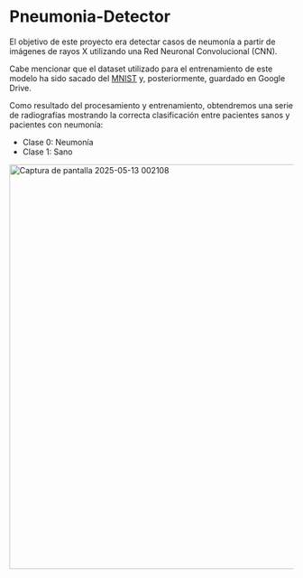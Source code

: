 # Pneumonia-Detector
El objetivo de este proyecto era detectar casos de neumonía a partir de imágenes de rayos X utilizando una Red Neuronal Convolucional (CNN).

Cabe mencionar que el dataset utilizado para el entrenamiento de este modelo ha sido sacado del [MNIST](https://medmnist.com//) y, posteriormente, guardado en Google Drive.

Como resultado del procesamiento y entrenamiento, obtendremos una serie de radiografías mostrando la correcta clasificación entre pacientes sanos y pacientes con neumonía:
- Clase 0: Neumonía
- Clase 1: Sano

<img width="806" height="717" alt="Captura de pantalla 2025-05-13 002108" src="https://github.com/user-attachments/assets/1c3aa294-d311-4dda-b74d-8f51a71eb8d9" />
